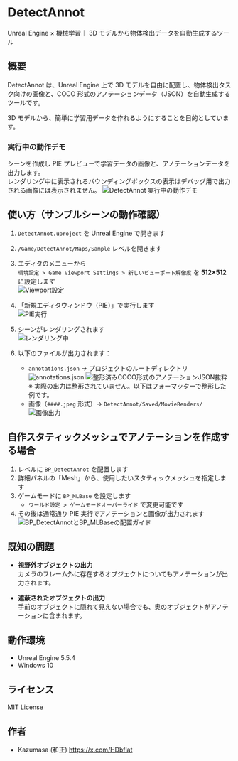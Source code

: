 # DetectAnnot

Unreal Engine × 機械学習｜ 3D モデルから物体検出データを自動生成するツール

## 概要

DetectAnnot は、Unreal Engine 上で 3D モデルを自由に配置し、物体検出タスク向けの画像と、COCO 形式のアノテーションデータ（JSON）を自動生成するツールです。

3D モデルから、簡単に学習用データを作れるようにすることを目的としています。

### 実行中の動作デモ

シーンを作成し PIE プレビューで学習データの画像と、アノテーションデータを出力します。  
レンダリング中に表示されるバウンディングボックスの表示はデバッグ用で出力される画像には表示されません。
![DetectAnnot 実行中の動作デモ](docs/images/detectannot_run_demo.gif)

## 使い方（サンプルシーンの動作確認）

1. `DetectAnnot.uproject` を Unreal Engine で開きます
2. `/Game/DetectAnnot/Maps/Sample` レベルを開きます
3. エディタのメニューから  
   `環境設定 > Game Viewport Settings > 新しいビューポート解像度` を **512×512** に設定します  
   ![Viewport設定](docs/images/viewport_setting.png) <!-- 画像1 -->
4. 「新規エディタウィンドウ（PIE）」で実行します  
   ![PIE実行](docs/images/run_pie.png) <!-- 画像2 -->
5. シーンがレンダリングされます  
   ![レンダリング中](docs/images/rendering_scene.png) <!-- 画像3 -->
6. 以下のファイルが出力されます：

   - `annotations.json` → プロジェクトのルートディレクトリ  
     ![annotations.json](docs/images/annotations_output.png) <!-- 画像4 -->
     ![整形済みCOCO形式のアノテーションJSON抜粋](docs/images/annotation_sample_excerpt.png)
     ※ 実際の出力は整形されていません。以下はフォーマッターで整形した例です。
   - 画像（`####.jpeg` 形式）→ `DetectAnnot/Saved/MovieRenders/`  
     ![画像出力](docs/images/image_output.png) <!-- 画像5 -->

## 自作スタティックメッシュでアノテーションを作成する場合

1. レベルに `BP_DetectAnnot` を配置します
1. 詳細パネルの「Mesh」から、使用したいスタティックメッシュを指定します
1. ゲームモードに `BP_MLBase` を設定します
   - `ワールド設定 > ゲームモードオーバーライド` で変更可能です
1. その後は通常通り PIE 実行でアノテーションと画像が出力されます
   ![BP_DetectAnnotとBP_MLBaseの配置ガイド](docs/images/bp_detectannot_setup_guide.png)

## 既知の問題

- **視野外オブジェクトの出力**  
  カメラのフレーム外に存在するオブジェクトについてもアノテーションが出力されます。

- **遮蔽されたオブジェクトの出力**  
  手前のオブジェクトに隠れて見えない場合でも、奥のオブジェクトがアノテーションに含まれます。

## 動作環境

- Unreal Engine 5.5.4
- Windows 10

## ライセンス

MIT License

## 作者

- Kazumasa (和正)
  https://x.com/HDbflat

